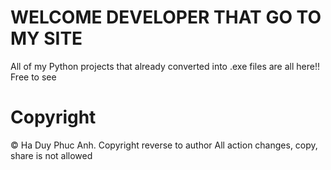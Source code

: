 # WELCOME DEVELOPER THAT GO TO MY SITE
All of my Python projects that already converted into .exe files are all here!!
Free to see

# Copyright
© Ha Duy Phuc Anh. Copyright reverse to author
All action changes, copy, share is not allowed
